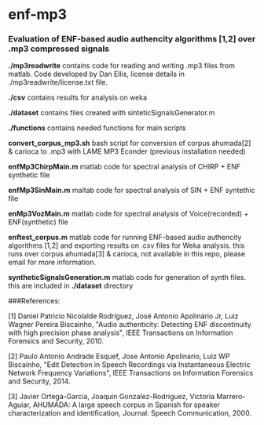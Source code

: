 # enf-mp3
### Evaluation of ENF-based audio authencity algorithms [1,2] over .mp3 compressed signals

__./mp3readwrite__ contains code for reading and writing .mp3 files from matlab. Code developed by Dan Ellis, license details in ./mp3readwrite/license.txt file.

__./csv__ contains results for analysis on weka

__./dataset__ contains files created with sinteticSignalsGenerator.m

__./functions__ contains needed functions for main scripts

__convert_corpus_mp3.sh__ bash script for conversion of corpus ahumada[2] & carioca to .mp3 with LAME MP3 Econder (previous installation needed)

__enfMp3ChirpMain.m__ matlab code for spectral analysis of CHIRP + ENF synthetic file

__enfMp3SinMain.m__ maltab code for spectral analysis of SIN + ENF syntethic file

__enMp3VozMain.m__ matlab code for spectral analysis of Voice(recorded) + ENF(synthetic) file

__enftest_corpus.m__ matlab code for running ENF-based audio authencity algorithms [1,2] and exporting results on .csv files for Weka analysis. this runs over corpus ahumada[3] & carioca, not available in this repo, please email for more information.

__syntheticSignalsGeneration.m__ matlab code for generation of synth files. this are included in __./dataset__ directory

###References:

[1] Daniel Patricio Nicolalde Rodríguez, José Antonio Apolinário Jr, Luiz Wagner Pereira Biscainho, "Audio authenticity: Detecting ENF discontinuity with high precision phase analysis", IEEE Transactions on Information Forensics and Security, 2010.

[2] Paulo Antonio Andrade Esquef, Jose Antonio Apolinario, Luiz WP Biscainho, "Edit Detection in Speech Recordings via Instantaneous Electric Network Frequency Variations", IEEE Transactions on Information Forensics and Security, 2014. 

[3] Javier Ortega-Garcia, Joaquin Gonzalez-Rodriguez, Victoria Marrero-Aguiar, AHUMADA: A large speech corpus in Spanish for speaker characterization and identification, Journal: Speech Communication, 2000.


